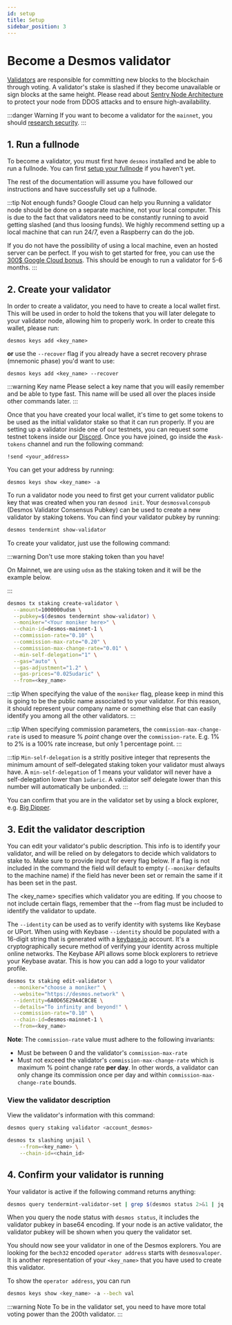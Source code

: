 ```yaml
---
id: setup
title: Setup
sidebar_position: 3
---
```


# Become a Desmos validator
[Validators](01-overview.md) are responsible for committing new blocks to the blockchain through voting. 
A validator's stake is slashed if they become unavailable or sign blocks at the same height. Please read about 
[Sentry Node Architecture](07-validator-faq.md#how-can-validators-protect-themselves-from-denial-of-service-attacks) to protect your node from DDOS attacks and to ensure high-availability.

:::danger Warning
If you want to become a validator for the `mainnet`, you should [research security](02-security.md).
:::

## 1. Run a fullnode
To become a validator, you must first have `desmos` installed and be able to run a fullnode. You can
first [setup your fullnode](../03-fullnode/01-overview.mdx) if you haven't yet.

The rest of the documentation will assume you have followed our instructions and have successfully set up a fullnode.

:::tip Not enough funds? Google Cloud can help you
Running a validator node should be done on a separate machine, not your local computer. This is due to the fact that
validators need to be constantly running to avoid getting slashed (and thus loosing funds). We highly recommend setting
up a local machine that can run 24/7, even a Raspberry can do the job.

If you do not have the possibility of using a local machine, even an hosted server can be perfect. If you wish to get
started for free, you can use the [300$ Google Cloud bonus](https://cloud.google.com/free/docs/gcp-free-tier). This
should be enough to run a validator for 5-6 months.
:::

## 2. Create your validator
In order to create a validator, you need to have to create a local wallet first. This will be used in order to hold the
tokens that you will later delegate to your validator node, allowing him to properly work. In order to create this
wallet, please run:

```shell
desmos keys add <key_name>
```

**or** use the `--recover` flag if you already have a secret recovery phrase (mnemonic phase) you'd want to use:

```shell
desmos keys add <key_name> --recover
```

:::warning Key name
Please select a key name that you will easily remember and be able to type fast. This name will be used all over the
places inside other commands later.
:::

Once that you have created your local wallet, it's time to get some tokens to be used as the initial validator stake so
that it can run properly. If you are setting up a validator inside one of our testnets, you can request some testnet
tokens inside our [Discord](https://discord.gg/yxPRGdq). Once you have joined, go inside the `#ask-tokens` channel and
run the following command:

```
!send <your_address>
```

You can get your address by running:

```shell
desmos keys show <key_name> -a
```

To run a validator node you need to first get your current validator public key that was created when you
ran `desmod init`. Your `desmosvalconspub` (Desmos Validator Consensus Pubkey) can be used to create a new validator by
staking tokens. You can find your validator pubkey by running:

```bash
desmos tendermint show-validator
```

To create your validator, just use the following command:

:::warning Don't use more staking token than you have!

On Mainnet, we are using `udsm` as the staking token and it will be the example below.

:::

```bash
desmos tx staking create-validator \
  --amount=1000000udsm \
  --pubkey=$(desmos tendermint show-validator) \
  --moniker="<Your moniker here>" \
  --chain-id=desmos-mainnet-1 \
  --commission-rate="0.10" \
  --commission-max-rate="0.20" \
  --commission-max-change-rate="0.01" \
  --min-self-delegation="1" \
  --gas="auto" \
  --gas-adjustment="1.2" \
  --gas-prices="0.025udaric" \
  --from=<key_name>
```

:::tip
When specifying the value of the `moniker` flag, please keep in mind this is going to be the public name associated to your validator. For this reason, it should represent your company name or something else that can easily identify you among all the other validators.
:::

:::tip
When specifying commission parameters, the `commission-max-change-rate` is used to measure % _point_ change over the `commission-rate`. E.g. 1% to 2% is a 100% rate increase, but only 1 percentage point.
:::

:::tip
`Min-self-delegation` is a stritly positive integer that represents the minimum amount of self-delegated staking token your validator must always have. A `min-self-delegation` of 1 means your validator will never have a self-delegation lower than `1udaric`. A valdiator self delegate lower than this number will automatically be unbonded.
:::

You can confirm that you are in the validator set by using a block explorer, e.g. [Big Dipper](https://morpheus.desmos.network).

## 3. Edit the validator description
You can edit your validator's public description. This info is to identify your validator, and will be relied on by delegators to decide which validators to stake to. Make sure to provide input for every flag below. If a flag is not included in the command the field will default to empty (`--moniker` defaults to the machine name) if the field has never been set or remain the same if it has been set in the past.

The <key_name> specifies which validator you are editing. If you choose to not include certain flags, remember that the --from flag must be included to identify the validator to update.

The `--identity` can be used as to verify identity with systems like Keybase or UPort. When using with Keybase `--identity` should be populated with a 16-digit string that is generated with a [keybase.io](https://keybase.io) account. It's a cryptographically secure method of verifying your identity across multiple online networks. The Keybase API allows some block explorers to retrieve your Keybase avatar. This is how you can add a logo to your validator profile.

```bash
desmos tx staking edit-validator \
  --moniker="choose a moniker" \
  --website="https://desmos.network" \
  --identity=6A0D65E29A4CBC8E \
  --details="To infinity and beyond!" \
  --commission-rate="0.10" \
  --chain-id=desmos-mainnet-1 \
  --from=<key_name>
```

__Note__: The `commission-rate` value must adhere to the following invariants:

- Must be between 0 and the validator's `commission-max-rate`
- Must not exceed the validator's `commission-max-change-rate` which is maximum
  % point change rate **per day**. In other words, a validator can only change
  its commission once per day and within `commission-max-change-rate` bounds.

### View the validator description
View the validator's information with this command:

```bash
desmos query staking validator <account_desmos>
```

```bash
desmos tx slashing unjail \
	--from=<key_name> \
	--chain-id=<chain_id>
```

## 4. Confirm your validator is running
Your validator is active if the following command returns anything:

```bash
desmos query tendermint-validator-set | grep $(desmos status 2>&1 | jq '.ValidatorInfo.PubKey.value')
```

When you query the node status with `desmos status`, it includes the validator pubkey in base64 encoding. If your node is an active validator, the validator pubkey will be shown when you query the validator set.

You should now see your validator in one of the Desmos explorers. You are looking for the `bech32` encoded `operator address` starts with `desmosvaloper`. It is another representation of your `<key_name>` that you have used to create this validator.

To show the `operator address`, you can run

```bash
desmos keys show <key_name> -a --bech val
```

:::warning Note 
To be in the validator set, you need to have more total voting power than the 200th validator.
:::
